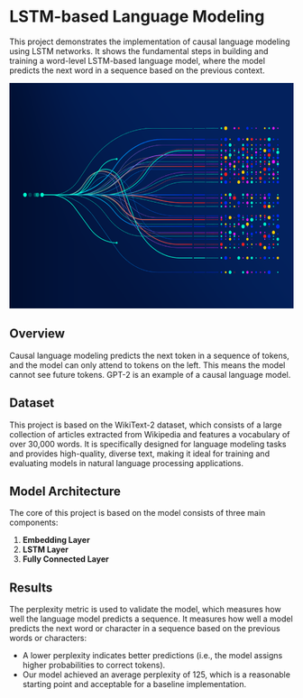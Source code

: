 # LSTM-based Language Modeling

This project demonstrates the implementation of causal language modeling using LSTM networks. It shows the fundamental steps in building and training a word-level LSTM-based language model, where the model predicts the next word in a sequence based on the previous context.

<p align="center">
  <img src="https://github.com/masoud-ml/LSTM-based_Language_Modeling/blob/main/misc/image.png" style="width:550px; height:400px">
</p>

## Overview

Causal language modeling predicts the next token in a sequence of tokens, and the model can only attend to tokens on the left. This means the model cannot see future tokens. GPT-2 is an example of a causal language model.

## Dataset

This project is based on the WikiText-2 dataset, which consists of a large collection of articles extracted from Wikipedia and features a vocabulary of over 30,000 words. It is specifically designed for language modeling tasks and provides high-quality, diverse text, making it ideal for training and evaluating models in natural language processing applications.

## Model Architecture

The core of this project is based on the model consists of three main components:

1. **Embedding Layer**
2. **LSTM Layer**
3. **Fully Connected Layer**

## Results

The perplexity metric is used to validate the model, which measures how well the language model predicts a sequence.  It measures how well a model predicts the next word or character in a sequence based on the previous words or characters:
   - A lower perplexity indicates better predictions (i.e., the model assigns higher probabilities to correct tokens).
   - Our model achieved an average perplexity of 125, which is a reasonable starting point and acceptable for a baseline implementation.

